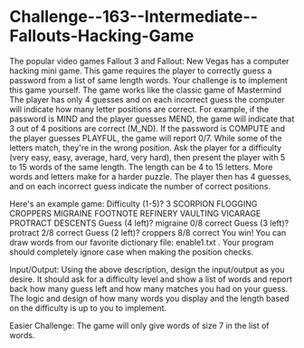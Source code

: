 # Challenge--163--Intermediate--Fallouts-Hacking-Game
The popular video games Fallout 3 and Fallout: New Vegas has a computer hacking mini game.
This game requires the player to correctly guess a password from a list of same length words. Your challenge is to implement this game yourself.
The game works like the classic game of Mastermind The player has only 4 guesses and on each incorrect guess the computer will indicate how many letter positions are correct.
For example, if the password is MIND and the player guesses MEND, the game will indicate that 3 out of 4 positions are correct (M_ND). If the password is COMPUTE and the player guesses PLAYFUL, the game will report 0/7. While some of the letters match, they're in the wrong position.
Ask the player for a difficulty (very easy, easy, average, hard, very hard), then present the player with 5 to 15 words of the same length. The length can be 4 to 15 letters. More words and letters make for a harder puzzle. The player then has 4 guesses, and on each incorrect guess indicate the number of correct positions.

Here's an example game:
Difficulty (1-5)? 3
SCORPION
FLOGGING
CROPPERS
MIGRAINE
FOOTNOTE
REFINERY
VAULTING
VICARAGE
PROTRACT
DESCENTS
Guess (4 left)? migraine
0/8 correct
Guess (3 left)? protract
2/8 correct
Guess (2 left)? croppers
8/8 correct
You win!
You can draw words from our favorite dictionary file: enable1.txt . Your program should completely ignore case when making the position checks.


Input/Output:
Using the above description, design the input/output as you desire. It should ask for a difficulty level and show a list of words and report back how many guess left and how many matches you had on your guess.
The logic and design of how many words you display and the length based on the difficulty is up to you to implement.


Easier Challenge:
The game will only give words of size 7 in the list of words.
